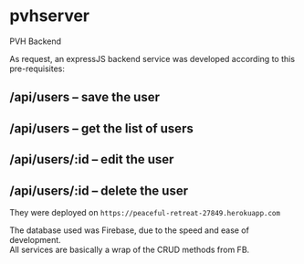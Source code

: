 # pvhserver
PVH Backend

As request, an expressJS backend service was developed according to this pre-requisites:

## /api/users – save the user
## /api/users – get the list of users
## /api/users/:id – edit the user
## /api/users/:id – delete the user

They were deployed on ``https://peaceful-retreat-27849.herokuapp.com``<br/>

The database used was Firebase, due to the speed and ease of development. <br/>
All services are basically a wrap of the CRUD methods from FB.
